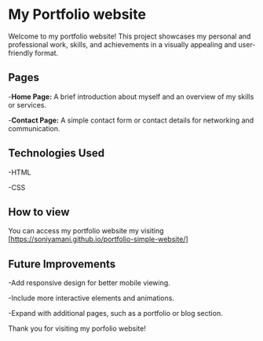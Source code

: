# My Portfolio website

Welcome to my portfolio website! This project showcases my personal and professional work, skills, and achievements in a visually appealing and user-friendly format.

## Pages

-**Home Page:** A brief introduction about myself and an overview of my skills or services.

-**Contact Page:** A simple contact form or contact details for networking and communication.

## Technologies Used

-HTML

-CSS

## How to view 

You can access my portfolio website my visiting [https://soniyamani.github.io/portfolio-simple-website/]

## Future Improvements

-Add responsive design for better mobile viewing.

-Include more interactive elements and animations.

-Expand with additional pages, such as a portfolio or blog section.

Thank you for visiting my porfolio website!
